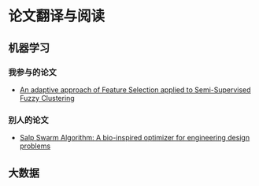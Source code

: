 # 论文翻译与阅读

## 机器学习

### 我参与的论文

- [An adaptive approach of Feature Selection applied to Semi-Supervised Fuzzy Clustering](https://choingai.github.io/PapersTranslationReading/html/MyPaper1.html)

### 别人的论文

- [Salp Swarm Algorithm: A bio-inspired optimizer for engineering design problems](https://choingai.github.io/PapersTranslationReading/html/OthersPaper1.html)

## 大数据

